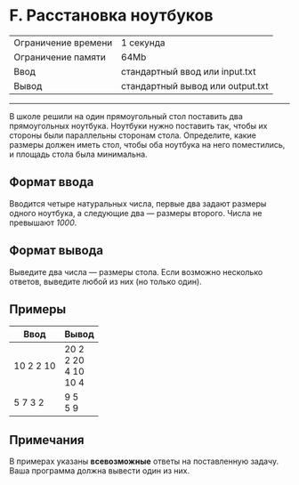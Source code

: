 # F. Расстановка ноутбуков

<table>
  <tr>
  	<td>Ограничение времени</td>
  	<td>1 секунда</td>
  </tr>
  <tr>
  	<td>Ограничение памяти</td>
  	<td>64Mb</td>
  </tr>
  <tr>
  	<td>Ввод</td>
  	<td>стандартный ввод или input.txt</td>
  </tr>
  <tr>
  	<td>Вывод</td>
  	<td>стандартный вывод или output.txt</td>
  </tr>
</table>

---
В школе решили на один прямоугольный стол поставить два прямоугольных ноутбука. Ноутбуки нужно поставить так, чтобы их стороны были параллельны сторонам стола. Определите, какие размеры должен иметь стол, чтобы оба ноутбука на него поместились, и площадь стола была минимальна.

## Формат ввода

Вводится четыре натуральных числа, первые два задают размеры одного ноутбука, а следующие два — размеры второго. Числа не превышают *1000*.

## Формат вывода

Выведите два числа — размеры стола. Если возможно несколько ответов, выведите любой из них (но только один).

## Примеры

|Ввод|Вывод|
|---|---|
|10 2 2 10|20 2<br>2 20<br>4 10<br>10 4|
|5 7 3 2|9 5<br>5 9|

## Примечания

В примерах указаны **всевозможные** ответы на поставленную задачу. Ваша программа должна вывести один из них.
